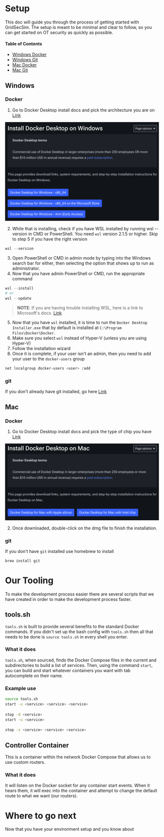# Setup
This doc will guide you through the process of getting started with GridSecSim. The setup is meant to be minimal and clear to follow, so you can get started on OT security as quickly as possible.
#### Table of Contents
- [Windows Docker](#envwindock)
- [Windows Git](#envwingit)
- [Mac Docker](#envmacdock)
- [Mac Git](#envmacgit)

## Windows
<a id="envwindock"></a>
### Docker
1. Go to Docker Desktop install docs and pick the architecture you are on [Link](https://docs.docker.com/desktop/setup/install/windows-install/)

![install-docker-windows.png](images/install-docker-windows.png)

2. While that is installing, check if you have WSL installed by running wsl --version in CMD or PowerShell. You need `wsl` version 2.1.5 or higher. Skip to step 5 if you have the right version

```powershell
wsl --version
```

3. Open PowerShell or CMD in admin mode by typing into the Windows search bar for either, then selecting the option that shows up to run as administrator.
4. Now that you have admin PowerShell or CMD, run the appropriate command

```powershell
wsl --install
# or
wsl --update
```

> **NOTE**: If you are having trouble installing WSL, here is a link to Microsoft's docs. [Link](https://learn.microsoft.com/en-us/windows/wsl/install)

5. Now that you have `wsl` installed, it is time to run the `Docker Desktop Installer.exe` that by default is installed at `C:\Program Files\Docker\Docker`.
6. Make sure you select `wsl` instead of Hyper-V (unless you are using Hyper-V)
7. Follow the installation wizard
8. Once it is complete, if your user isn't an admin, then you need to add your user to the `docker-users` group

```powershell
net localgroup docker-users <user> /add
```

<a id="envwingit"></a>
### git
If you don't already have git installed, go here [Link](https://git-scm.com/install/windows)

## Mac
<a id="envmacdock"></a>
### Docker
1. Go to Docker Desktop install docs and pick the type of chip you have [Link](https://docs.docker.com/desktop/setup/install/mac-install/)

![install-docker-mac.png](images/install-docker-mac.png)


2. Once downloaded, double-click on the dmg file to finish the installation.

<a id="envmacgit"></a>
### git
If you don't have `git` installed use homebrew to install

```sh
brew install git
```
# Our Tooling
To make the development process easier there are several scripts that we have created in order to make the development process faster. 

## tools.sh
`tools.sh` is built to provide several benefits to the standard Docker commands. If you didn't set up the bash config with `tools.sh` then all that needs to be done is `source tools.sh` in every shell you enter.

### What it does
`tools.sh`, when sourced, finds the Docker Compose files in the current and subdirectories to build a list of services. Then, using the command `start`, you can build and start whatever containers you want with tab autocomplete on their name.

### Example use
```sh
source tools.sh
start -u <service> <service> <service>

stop -d <service>
start -u <service>

stop -s <service> <service> <service>
```

## Controller Container
This is a container within the network Docker Compose that allows us to use custom routers. 

### What it does
It will listen on the Docker socket for any container start events. When it hears them, it will exec into the container and attempt to change the default route to what we want (our routers). 

# Where to go next
Now that you have your environment setup and you know about
